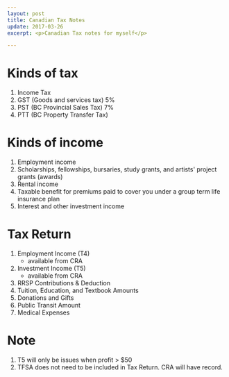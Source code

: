 ```yaml
---
layout: post
title: Canadian Tax Notes
update: 2017-03-26
excerpt: <p>Canadian Tax notes for myself</p>

---
```


# Kinds of tax
1. Income Tax
2. GST (Goods and services tax) 5%
3. PST (BC Provincial Sales Tax) 7%
4. PTT (BC Property Transfer Tax)


# Kinds of income
1. Employment income
2. Scholarships, fellowships, bursaries, study grants, and artists' project grants (awards)
3. Rental income
4. Taxable benefit for premiums paid to cover you under a group term life insurance plan
5. Interest and other investment income

# Tax Return
1. Employment Income (T4)
	* available from CRA
2. Investment Income (T5)
	* available from CRA
3. RRSP Contributions & Deduction
4. Tuition, Education, and Textbook Amounts
5. Donations and Gifts
6. Public Transit Amount
7. Medical Expenses

# Note
1. T5 will only be issues when profit > $50
2. TFSA does not need to be included in Tax Return.  CRA will have record.
